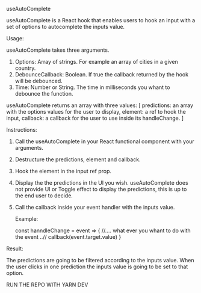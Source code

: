 useAutoComplete

useAutoComplete is a React hook that enables users to hook an input with a set of options to autocomplete the inputs value.

Usage:

useAutoComplete takes three arguments.

1. Options: Array of strings. For example an array of cities in a given country.
2. DebounceCallback: Boolean. If true the callback returned by the hook will be debounced.
3. Time: Number or String. The time in milliseconds you whant to debounce the function.

useAutoComplete returns an array with three values:
[
predictions: an array with the options values for the user to display,
element: a ref to hook the input,
callback: a callback for the user to use inside its handleChange.
]

Instructions:

1. Call the useAutoComplete in your React functional component with your arguments.
2. Destructure the predictions, element and callback.
3. Hook the element in the input ref prop.
4. Display the the predictions in the UI you wish. useAutoComplete does not provide UI or Toggle effect to display the predictions, this is up to the end user to decide.
5. Call the callback inside your event handler with the inputs value.

   Example:

   const hanndleChange = event => {
   //.... what ever you whant to do with the event ..//
   callback(event.target.value)
   }

Result:

The predictions are going to be filtered according to the inputs value. When the user clicks in one prediction the inputs value is going to be set to that option.

RUN THE REPO WITH YARN DEV
